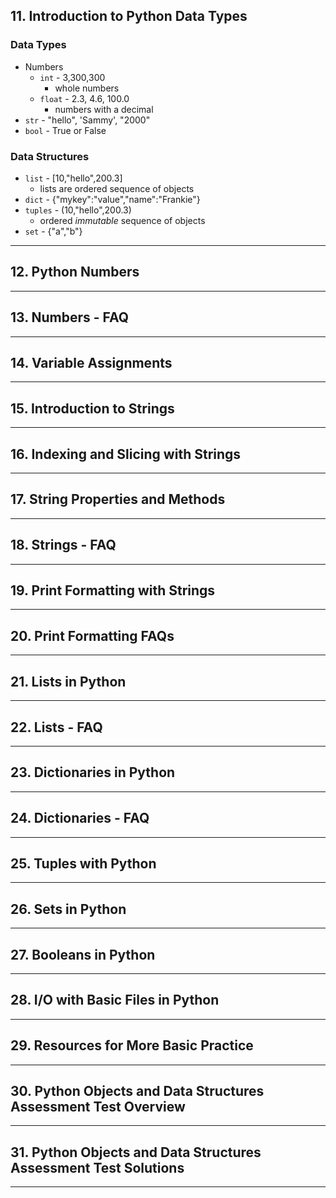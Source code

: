 ## 11. Introduction to Python Data Types

### Data Types
* Numbers
    * `int` - 3,300,300
        * whole numbers
    * `float`   - 2.3, 4.6, 100.0
        * numbers with a decimal
* `str`     - "hello", 'Sammy', "2000"
* `bool`    - True or False

### Data Structures
* `list`    - [10,"hello",200.3]
    * lists are ordered sequence of objects
* `dict`    - {"mykey":"value","name":"Frankie"}
* `tuples`  - (10,"hello",200.3)
    * ordered _immutable_ sequence of objects
* `set` - {"a","b"}

***

## 12. Python Numbers

***

## 13. Numbers - FAQ

***

## 14. Variable Assignments

***

## 15. Introduction to Strings

***

## 16. Indexing and Slicing with Strings

***

## 17. String Properties and Methods

***

## 18. Strings - FAQ

***

## 19. Print Formatting with Strings

***

## 20. Print Formatting FAQs

***

## 21. Lists in Python

***

## 22. Lists - FAQ

***

## 23. Dictionaries in Python

***

## 24. Dictionaries - FAQ

***

## 25. Tuples with Python

***

## 26. Sets in Python

***

## 27. Booleans in Python

***

## 28. I/O with Basic Files in Python

***

## 29. Resources for More Basic Practice

***

## 30. Python Objects and Data Structures Assessment Test Overview

***

## 31. Python Objects and Data Structures Assessment Test Solutions

***
